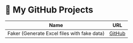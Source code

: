 # 📌 My GitHub Projects

| Name | URL |
|------|-----|
| Faker (Generate Excel files with fake data) | [GitHub](https://github.com/Akvilion/faker) |
